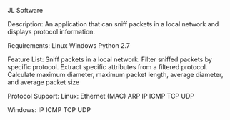 JL Software

Description:
An application that can sniff packets in a local network and displays
	protocol information.

Requirements:
Linux
Windows
Python 2.7

Feature List:
Sniff packets in a local network.
Filter sniffed packets by specific protocol.
Extract specific attributes from a filtered protocol.
Calculate maximum diameter, maximum packet length, average diameter, and average packet size

Protocol Support:
Linux:
	Ethernet (MAC)
	ARP
	IP
	ICMP
	TCP
	UDP

Windows:
	IP
	ICMP
	TCP
	UDP
